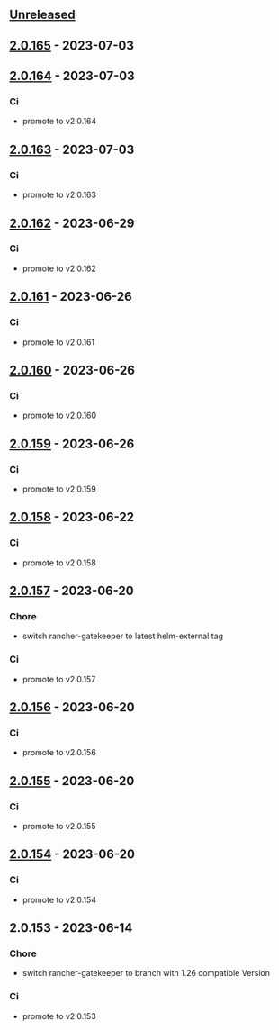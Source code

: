 <a name="unreleased"></a>
## [Unreleased]


<a name="2.0.165"></a>
## [2.0.165] - 2023-07-03

<a name="2.0.164"></a>
## [2.0.164] - 2023-07-03
### Ci
- promote to v2.0.164


<a name="2.0.163"></a>
## [2.0.163] - 2023-07-03
### Ci
- promote to v2.0.163


<a name="2.0.162"></a>
## [2.0.162] - 2023-06-29
### Ci
- promote to v2.0.162


<a name="2.0.161"></a>
## [2.0.161] - 2023-06-26
### Ci
- promote to v2.0.161


<a name="2.0.160"></a>
## [2.0.160] - 2023-06-26
### Ci
- promote to v2.0.160


<a name="2.0.159"></a>
## [2.0.159] - 2023-06-26
### Ci
- promote to v2.0.159


<a name="2.0.158"></a>
## [2.0.158] - 2023-06-22
### Ci
- promote to v2.0.158


<a name="2.0.157"></a>
## [2.0.157] - 2023-06-20
### Chore
- switch rancher-gatekeeper to latest helm-external tag

### Ci
- promote to v2.0.157


<a name="2.0.156"></a>
## [2.0.156] - 2023-06-20
### Ci
- promote to v2.0.156


<a name="2.0.155"></a>
## [2.0.155] - 2023-06-20
### Ci
- promote to v2.0.155


<a name="2.0.154"></a>
## [2.0.154] - 2023-06-20
### Ci
- promote to v2.0.154


<a name="2.0.153"></a>
## 2.0.153 - 2023-06-14
### Chore
- switch rancher-gatekeeper to branch with 1.26 compatible Version

### Ci
- promote to v2.0.153


[Unreleased]: https://gitlab.industrysoftware.automation.siemens.com/caas-ops/fleet/aws-usea1-qa-qa/compare/2.0.165...HEAD
[2.0.165]: https://gitlab.industrysoftware.automation.siemens.com/caas-ops/fleet/aws-usea1-qa-qa/compare/2.0.164...2.0.165
[2.0.164]: https://gitlab.industrysoftware.automation.siemens.com/caas-ops/fleet/aws-usea1-qa-qa/compare/2.0.163...2.0.164
[2.0.163]: https://gitlab.industrysoftware.automation.siemens.com/caas-ops/fleet/aws-usea1-qa-qa/compare/2.0.162...2.0.163
[2.0.162]: https://gitlab.industrysoftware.automation.siemens.com/caas-ops/fleet/aws-usea1-qa-qa/compare/2.0.161...2.0.162
[2.0.161]: https://gitlab.industrysoftware.automation.siemens.com/caas-ops/fleet/aws-usea1-qa-qa/compare/2.0.160...2.0.161
[2.0.160]: https://gitlab.industrysoftware.automation.siemens.com/caas-ops/fleet/aws-usea1-qa-qa/compare/2.0.159...2.0.160
[2.0.159]: https://gitlab.industrysoftware.automation.siemens.com/caas-ops/fleet/aws-usea1-qa-qa/compare/2.0.158...2.0.159
[2.0.158]: https://gitlab.industrysoftware.automation.siemens.com/caas-ops/fleet/aws-usea1-qa-qa/compare/2.0.157...2.0.158
[2.0.157]: https://gitlab.industrysoftware.automation.siemens.com/caas-ops/fleet/aws-usea1-qa-qa/compare/2.0.156...2.0.157
[2.0.156]: https://gitlab.industrysoftware.automation.siemens.com/caas-ops/fleet/aws-usea1-qa-qa/compare/2.0.155...2.0.156
[2.0.155]: https://gitlab.industrysoftware.automation.siemens.com/caas-ops/fleet/aws-usea1-qa-qa/compare/2.0.154...2.0.155
[2.0.154]: https://gitlab.industrysoftware.automation.siemens.com/caas-ops/fleet/aws-usea1-qa-qa/compare/2.0.153...2.0.154
